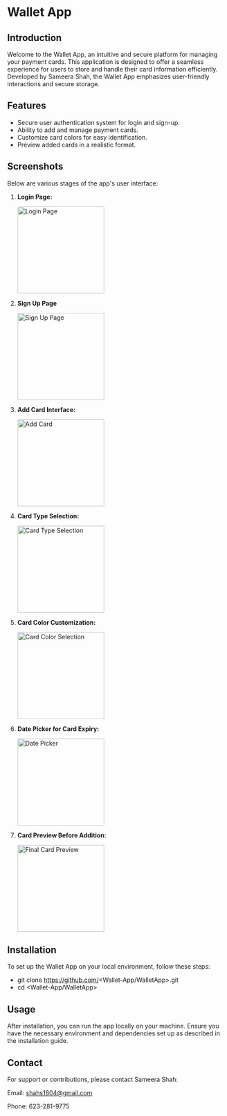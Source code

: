 # Wallet App

## Introduction
Welcome to the Wallet App, an intuitive and secure platform for managing your payment cards. This application is designed to offer a seamless experience for users to store and handle their card information efficiently. Developed by Sameera Shah, the Wallet App emphasizes user-friendly interactions and secure storage.

## Features
- Secure user authentication system for login and sign-up.
- Ability to add and manage payment cards.
- Customize card colors for easy identification.
- Preview added cards in a realistic format.

## Screenshots
Below are various stages of the app's user interface:

1. **Login Page:**

   <img src="WalletApp/WalletTest/Login%20Page-1.png" alt="Login Page" width="200"/>

2. **Sign Up Page**

   <img src="WalletApp/WalletTest/New%20User%20Sign%20up%20-3.png" alt="Sign Up Page" width="200"/>

3. **Add Card Interface:**
   
   <img src="WalletApp/WalletTest/AddingCardPage%20-7.png" alt="Add Card" width="200"/>

4. **Card Type Selection:**
   
   <img src="WalletApp/WalletTest/CardtypePicker%20-%208.png" alt="Card Type Selection" width="200"/>

5. **Card Color Customization:**
   
   <img src="WalletApp/WalletTest/ColorSelection%20-11.png" alt="Card Color Selection" width="200"/>

6. **Date Picker for Card Expiry:**
   
   <img src="WalletApp/WalletTest/Date%20Picker%20-10.png" alt="Date Picker" width="200"/>

7. **Card Preview Before Addition:**
    
   <img src="WalletApp/WalletTest/CardCreated%20-12.png" alt="Final Card Preview" width="200"/>

## Installation
To set up the Wallet App on your local environment, follow these steps:

- git clone https://github.com/<Wallet-App/WalletApp>.git 
- cd <Wallet-App/WalletApp>

## Usage
After installation, you can run the app locally on your machine. Ensure you have the necessary environment and dependencies set up as described in the installation guide.

## Contact
For support or contributions, please contact Sameera Shah:

Email: shahs1604@gmail.com

Phone: 623-281-9775




